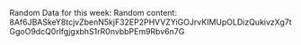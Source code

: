 Random Data for this week: Random content: 8Af6JBASkeY8tcjvZbenN5kjF32EP2PHVVZYiGOJrvKIMUpOLDizQukivzXg7tGgoO9dcQ0rlfgjgxbhS1rR0nvbbPEm9Rbv6n7G
